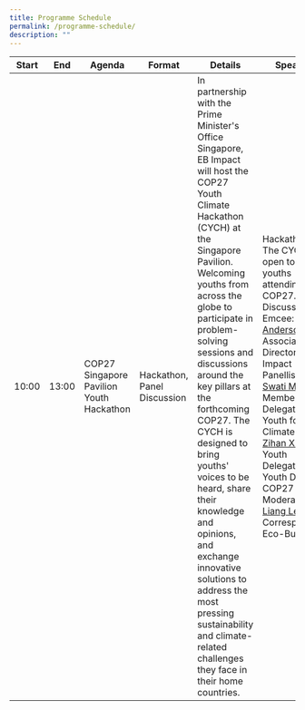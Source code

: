 ```yaml
---
title: Programme Schedule
permalink: /programme-schedule/
description: ""
---
```

| Start | End | Agenda | Format | Details | Speakers |
| --- | --- | --- | --- | --- | --- |
| 10:00 | 13:00 | COP27 Singapore Pavilion Youth Hackathon | Hackathon, Panel Discussion | In partnership with the Prime Minister's Office Singapore, EB Impact will host the COP27 Youth Climate Hackathon (CYCH) at the Singapore Pavilion. Welcoming youths from across the globe to participate in problem-solving sessions and discussions around the key pillars at the forthcoming COP27. The CYCH is designed to bring youths' voices to be heard, share their knowledge and opinions, and exchange innovative solutions to address the most pressing sustainability and climate-related challenges they face in their home countries. | Hackathon: The CYCH is open to all youths attending COP27. Panel Discussion: Emcee: [Dian S Anderson](https://www.cop-pavilion.gov.sg/Site/PartnerProgrammes), Associate Director, EB Impact Panellists: [Swati Mandloi](https://www.cop-pavilion.gov.sg/Site/PartnerProgrammes), Member, Youth Delegate, Youth for Climate Action [Zihan Xuan](https://www.cop-pavilion.gov.sg/Site/PartnerProgrammes), Youth Delegate, Youth Delegate COP27 Egypt Moderator: [Liang Lei](https://www.cop-pavilion.gov.sg/Site/PartnerProgrammes), Correspondent, Eco-Business|